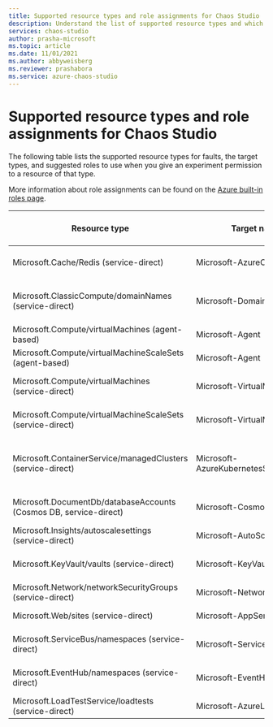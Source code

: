 ```yaml
---
title: Supported resource types and role assignments for Chaos Studio
description: Understand the list of supported resource types and which role assignment is needed to enable an experiment to run a fault against that resource type.
services: chaos-studio
author: prasha-microsoft
ms.topic: article
ms.date: 11/01/2021
ms.author: abbyweisberg
ms.reviewer: prashabora
ms.service: azure-chaos-studio
---
```


# Supported resource types and role assignments for Chaos Studio

The following table lists the supported resource types for faults, the target types, and suggested roles to use when you give an experiment permission to a resource of that type.

More information about role assignments can be found on the [Azure built-in roles page](/azure/role-based-access-control/built-in-roles).

| Resource type                                                    | Target name/type                          | Suggested role assignment                   |
|-------------------------------------------------------------------|--------------------------------------------|----------------------------------------------|
| Microsoft.Cache/Redis (service-direct)                           | Microsoft-AzureCacheForRedis              | [Redis Cache Contributor](/azure/role-based-access-control/built-in-roles#redis-cache-contributor)                     |
| Microsoft.ClassicCompute/domainNames (service-direct)            | Microsoft-DomainNames                     | [Classic Virtual Machine Contributor](/azure/role-based-access-control/built-in-roles#classic-virtual-machine-contributor)       |
| Microsoft.Compute/virtualMachines (agent-based)                  | Microsoft-Agent                           | [Reader](/azure/role-based-access-control/built-in-roles#reader)                                      |
| Microsoft.Compute/virtualMachineScaleSets (agent-based)          | Microsoft-Agent                           | [Reader](/azure/role-based-access-control/built-in-roles#reader)                                      |
| Microsoft.Compute/virtualMachines (service-direct)               | Microsoft-VirtualMachine                  | [Virtual Machine Contributor](/azure/role-based-access-control/built-in-roles#virtual-machine-contributor)                 |
| Microsoft.Compute/virtualMachineScaleSets (service-direct)       | Microsoft-VirtualMachineScaleSet          | [Virtual Machine Contributor](/azure/role-based-access-control/built-in-roles#virtual-machine-contributor)                 |
| Microsoft.ContainerService/managedClusters (service-direct)      | Microsoft-AzureKubernetesServiceChaosMesh | [Azure Kubernetes Service Cluster Admin Role](/azure/role-based-access-control/built-in-roles#azure-kubernetes-service-cluster-admin-role) |
| Microsoft.DocumentDb/databaseAccounts (Cosmos DB, service-direct) | Microsoft-Cosmos DB                        | [Azure Cosmos DB Operator](/azure/role-based-access-control/built-in-roles#cosmos-db-operator)                          |
| Microsoft.Insights/autoscalesettings (service-direct)            | Microsoft-AutoScaleSettings               | [Web Plan Contributor](/azure/role-based-access-control/built-in-roles#web-plan-contributor)                        |
| Microsoft.KeyVault/vaults (service-direct)                       | Microsoft-KeyVault                        | [Azure Key Vault Contributor](/azure/role-based-access-control/built-in-roles#key-vault-contributor)                       |
| Microsoft.Network/networkSecurityGroups (service-direct)         | Microsoft-NetworkSecurityGroup            | [Network Contributor](/azure/role-based-access-control/built-in-roles#network-contributor)                         |
| Microsoft.Web/sites (service-direct)                             | Microsoft-AppService                      | [Website Contributor](/azure/role-based-access-control/built-in-roles#website-contributor)                         |
| Microsoft.ServiceBus/namespaces (service-direct)                 | Microsoft-ServiceBus                      | [Azure Service Bus Data Owner](/azure/role-based-access-control/built-in-roles#azure-service-bus-data-owner)                         |
| Microsoft.EventHub/namespaces (service-direct)                   | Microsoft-EventHub                        | [Azure Event Hubs Data Owner](/azure/role-based-access-control/built-in-roles#azure-event-hubs-data-owner)                         |
| Microsoft.LoadTestService/loadtests (service-direct)             | Microsoft-AzureLoadTest                   | [Load Test Contributor](/azure/role-based-access-control/built-in-roles#load-test-contributor)                         |
